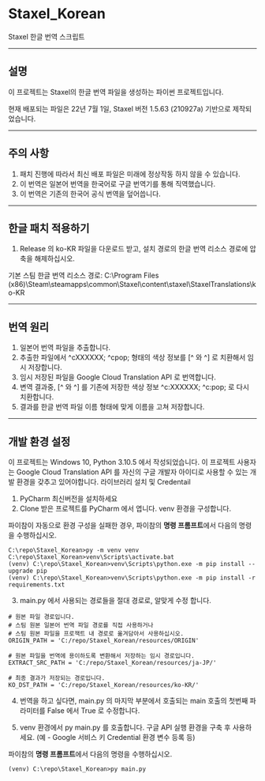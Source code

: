# Staxel_Korean
Staxel 한글 번역 스크립트

---

## 설명
이 프로젝트는 Staxel의 한글 번역 파일을 생성하는 파이썬 프로젝트입니다.

현재 배포되는 파일은 22년 7월 1일, Staxel 버전 1.5.63 (210927a) 기반으로 제작되었습니다.


---

## 주의 사항

1. 패치 진행에 따라서 최신 배포 파일은 미래에 정상작동 하지 않을 수 있습니다.
2. 이 번역은 일본어 번역을 한국어로 구글 번역기를 통해 직역했습니다.
3. 이 번역은 기존의 한국어 공식 번역을 덮어씁니다.

---

## 한글 패치 적용하기
1. Release 의 ko-KR 파일을 다운로드 받고, 설치 경로의 한글 번역 리소스 경로에 압축을 해제하십시오.

기본 스팀 한글 번역 리소스 경로:
C:\Program Files (x86)\Steam\steamapps\common\Staxel\content\staxel\StaxelTranslations\ko-KR

---

## 번역 원리

1. 일본어 번역 파일을 추출합니다.
2. 추출한 파일에서 ^cXXXXXX; ^cpop; 형태의 색상 정보를 [^ 와 ^] 로 치환해서 임시 저장합니다.
3. 임시 저장된 파일을 Google Cloud Translation API 로 번역합니다.
4. 변역 결과중, [^ 와 ^] 를 기존에 저장한 색상 정보 ^c:XXXXXX; ^c:pop; 로 다시 치환합니다.
3. 결과를 한글 번역 파일 이름 형태에 맞게 이름을 고쳐 저장합니다.

---

## 개발 환경 설정

이 프로젝트는 Windows 10, Python 3.10.5 에서 작성되었습니다.
이 프로젝트 사용자는 Google Cloud Translation API 를 자신의 구글 개발자 아이디로 사용할 수 있는 개발 환경을 갖추고 있어야합니다.
라이브러리 설치 및 Credentail

1. PyCharm 최신버전을 설치하세요
2. Clone 받은 프로젝트를 PyCharm 에서 엽니다. venv 환경을 구성합니다.

파이참이 자동으로 환경 구성을 실패한 경우, 
파이참의 **명령 프롬프트**에서 다음의 명령을 수행하십시오.
```
C:\repo\Staxel_Korean>py -m venv venv
C:\repo\Staxel_Korean>venv\Scripts\activate.bat
(venv) C:\repo\Staxel_Korean>venv\Scripts\python.exe -m pip install --upgrade pip
(venv) C:\repo\Staxel_Korean>venv\Scripts\python.exe -m pip install -r requirements.txt
```

3. main.py 에서 사용되는 경로들을 절대 경로로, 알맞게 수정 합니다. 

```
# 원본 파일 경로입니다. 
# 스팀 원본 일본어 번역 파일 경로를 직접 사용하거나
# 스팀 원본 파일을 프로잭트 내 경로로 옮겨담아서 사용하십시오.
ORIGIN_PATH = 'C:/repo/Staxel_Korean/resources/ORIGIN'

# 원본 파일을 번역에 용이하도록 변환해서 저장하는 임시 경로입니다.
EXTRACT_SRC_PATH = 'C:/repo/Staxel_Korean/resources/ja-JP/'

# 최종 결과가 저장되는 경로입니다.
KO_DST_PATH = 'C:/repo/Staxel_Korean/resources/ko-KR/'
```

4. 번역을 하고 싶다면, main.py 의 마지막 부분에서 호출되는 main 호출의 첫번째 파라미터를 False 에서 True 로 수정합니다.

5. venv 환경에서 py main.py 를 호출합니다.
구글 API 실행 환경을 구축 후 사용하세요. (예 - Google 서비스 키 Credential 환경 변수 등록 등)

파이참의 **명령 프롬프트**에서 다음의 명령을 수행하십시오.

```
(venv) C:\repo\Staxel_Korean>py main.py
```
